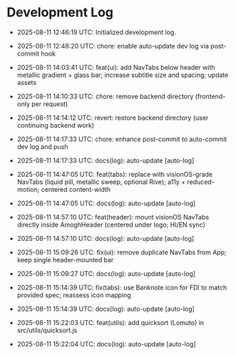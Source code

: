 # Development Log

- 2025-08-11 12:46:19 UTC: Initialized development log.

- 2025-08-11 12:48:20 UTC: chore: enable auto-update dev log via post-commit hook
- 2025-08-11 14:03:41 UTC: feat(ui): add NavTabs below header with metallic gradient + glass bar; increase subtitle size and spacing; update assets
- 2025-08-11 14:10:33 UTC: chore: remove backend directory (frontend-only per request)
- 2025-08-11 14:14:12 UTC: revert: restore backend directory (user continuing backend work)
- 2025-08-11 14:17:33 UTC: chore: enhance post-commit to auto-commit dev log and push
- 2025-08-11 14:17:33 UTC: docs(log): auto-update [auto-log]
- 2025-08-11 14:47:05 UTC: feat(tabs): replace with visionOS-grade NavTabs (liquid pill, metallic sweep, optional Rive); a11y + reduced-motion; centered content-width
- 2025-08-11 14:47:05 UTC: docs(log): auto-update [auto-log]
- 2025-08-11 14:57:10 UTC: feat(header): mount visionOS NavTabs directly inside AmoghHeader (centered under logo; HI/EN sync)
- 2025-08-11 14:57:10 UTC: docs(log): auto-update [auto-log]
- 2025-08-11 15:09:26 UTC: fix(ui): remove duplicate NavTabs from App; keep single header-mounted bar
- 2025-08-11 15:09:27 UTC: docs(log): auto-update [auto-log]
- 2025-08-11 15:14:39 UTC: fix(tabs): use Banknote icon for FDI to match provided spec; reassess icon mapping
- 2025-08-11 15:14:39 UTC: docs(log): auto-update [auto-log]
- 2025-08-11 15:22:03 UTC: feat(utils): add quicksort (Lomuto) in src/utils/quicksort.js
- 2025-08-11 15:22:04 UTC: docs(log): auto-update [auto-log]
